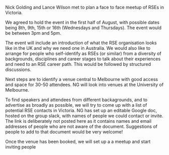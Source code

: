 Nick Golding and Lance Wilson met to plan a face to face meetup of RSEs in Victoria.

We agreed to hold the event in the first half of August, with possible dates being 8th, 9th, 15th or 16th (Wednesdays and Thursdays). The event would be between 3pm and 5pm.

The event will include an introduction of what the RSE organisation looks like in the UK and why we need one in Australia.
We would also like to arrange for people who self-identify as RSEs (or similar) from a diversity of backgrounds, disciplines and career stages to talk about their experiences and need to an RSE career path.
This would be followed by structured discussions.

Next steps are to identify a venue central to Melbourne with good access and space for 30-50 attendees.
NG will look into venues at the University of Melbourne.

To find speakers and attendees from different backagrounds, and to advertise as broadly as possible, we will try to come up with a list of potential RSE contacts in Victoria.
NG has set up an editable Google doc, hosted on the group slack, with names of people we could contact or invite.
The link is deliberately not posted here as it contains names and email addresses of people who are not aware of the document.
Suggestions of people to add to that document would be very welcome!

Once the venue has been booked, we will set up a a meetup and start inviting people 
